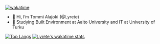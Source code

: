 [![wakatime](https://wakatime.com/badge/user/56a728a6-b4dd-4b2a-80e4-20a5ff220fb0.svg)](https://wakatime.com/@56a728a6-b4dd-4b2a-80e4-20a5ff220fb0)

- 👋 Hi, I’m Tommi Alajoki (@Lyrete)
- 🏫 Studying Built Environment at Aalto University and IT at University of Turku

[![Top Langs](https://github-readme-stats.vercel.app/api/top-langs/?username=lyrete&layout=compact&theme=dark&bg_color=1e1e2e&text_color=cdd6f4&icon_color=cba6f7&title_color=94e2d5)](https://github.com/anuraghazra/github-readme-stats)
[![Lyrete's wakatime stats](https://github-readme-stats.vercel.app/api/wakatime?username=lyrete&theme=dark&layout=compact&bg_color=1e1e2e&text_color=cdd6f4&icon_color=cba6f7&title_color=94e2d5)](https://github.com/anuraghazra/github-readme-stats)

<!---
Lyrete/Lyrete is a ✨ special ✨ repository because its `README.md` (this file) appears on your GitHub profile.
You can click the Preview link to take a look at your changes.
--->
